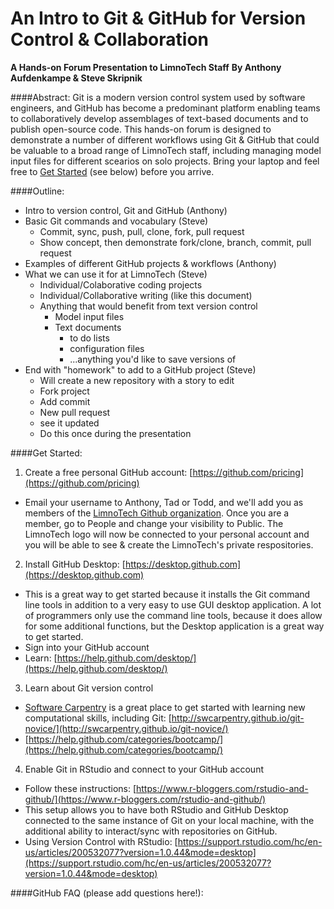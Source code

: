 
# An Intro to Git & GitHub for Version Control & Collaboration
**A Hands-on Forum Presentation to LimnoTech Staff**
**By Anthony Aufdenkampe & Steve Skripnik**

####Abstract:
Git is a modern version control system used by software engineers, and GitHub has become a predominant platform enabling teams to collaboratively develop assemblages of text-based documents and to publish open-source code. This hands-on forum is designed to demonstrate a number of different workflows using Git & GitHub that could be valuable to a broad range of LimnoTech staff, including managing model input files for different scearios on solo projects. Bring your laptop and feel free to [Get Started](https://github.com/LimnoTech/Forum-GitHub#get-started) (see below) before you arrive.


####Outline:
* Intro to version control, Git and GitHub (Anthony)
* Basic Git commands and vocabulary (Steve)
  * Commit, sync, push, pull, clone, fork, pull request
  * Show concept, then demonstrate fork/clone, branch, commit, pull request
* Examples of different GitHub projects & workflows (Anthony)
* What we can use it for at LimnoTech (Steve)
  * Individual/Colaborative coding projects
  * Individual/Collaborative writing (like this document)
  * Anything that would benefit from text version control
    * Model input files
    * Text documents
      * to do lists
      * configuration files
      * ...anything you'd like to save versions of
* End with "homework" to add to a GitHub project (Steve)
  * Will create a new repository with a story to edit
  * Fork project
  * Add commit
  * New pull request
  * see it updated
  * Do this once during the presentation

####Get Started:
1. Create a free personal GitHub account: [https://github.com/pricing​](https://github.com/pricing)
  * ​Email your username to Anthony, Tad or Todd, and we'll add you as members of the [LimnoTech Github organization](https://github.com/LimnoTech​). Once you are a member, go to People and change your visibility to Public. The LimnoTech logo will now be connected to your personal account and you will be able to see & create the LimnoTech's private respositories.

2. Install GitHub Desktop: [https://desktop.github.com](https://desktop.github.com)
  * This is a great way to get started because it installs the Git command line tools in addition to a very easy to use GUI desktop application. A lot of programmers only use the command line tools, because it does allow for some additional functions, but the Desktop application is a great way to get started.
  * Sign into your GitHub account
  * Learn: [https://help.github.com/desktop/](https://help.github.com/desktop/)

3. Learn about Git version control
  * [Software Carpentry](http://software-carpentry.org/lessons/) is a great place to get started with learning new computational skills, including Git: [http://swcarpentry.github.io/git-novice/](http://swcarpentry.github.io/git-novice/)
  * [https://help.github.com/categories/bootcamp/](https://help.github.com/categories/bootcamp/)


4. Enable Git in RStudio and connect to your GitHub account
  * ​Follow these instructions: [https://www.r-bloggers.com/rstudio-and-github/​](https://www.r-bloggers.com/rstudio-and-github/)
  * This setup allows you to have both RStudio and GitHub Desktop connected to the same instance of Git on your local machine, with the additional ability to interact/sync with repositories on GitHub.
  * Using Version Control with RStudio​: [https://support.rstudio.com/hc/en-us/articles/200532077?version=1.0.44&mode=desktop](https://support.rstudio.com/hc/en-us/articles/200532077?version=1.0.44&mode=desktop)
  
####GitHub FAQ (please add questions here!):

